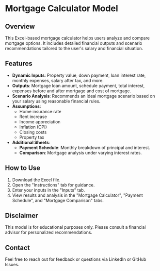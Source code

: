 # Mortgage Calculator Model

## Overview
This Excel-based mortgage calculator helps users analyze and compare mortgage options. It includes detailed financial outputs and scenario recommendations tailored to the user's salary and financial situation.

## Features
- **Dynamic Inputs**: Property value, down payment, loan interest rate, monthly expenses, salary after tax, and more.
- **Outputs**: Mortgage loan amount, schedule payment, total interest, expenses before and after mortgage and cost of mortgage.
- **Scenario Analysis**: Recommends an ideal mortgage scenario based on your salary using reasonable financial rules.
- **Assumptions**:
  - Home insurance rate
  - Rent increase
  - Income appreciation
  - Inflation (CPI)
  - Closing costs
  - Property tax
- **Additional Sheets**:
  - **Payment Schedule**: Monthly breakdown of principal and interest.
  - **Comparison**: Mortgage analysis under varying interest rates.

## How to Use
1. Download the Excel file.
2. Open the "Instructions" tab for guidance.
3. Enter your inputs in the "Inputs" tab.
4. View results and analysis in the "Mortgage Calculator", "Payment Schedule", and "Mortgage Comparison" tabs.

## Disclaimer
This model is for educational purposes only. Please consult a financial advisor for personalized recommendations.

## Contact
Feel free to reach out for feedback or questions via LinkedIn or GitHub Issues.
